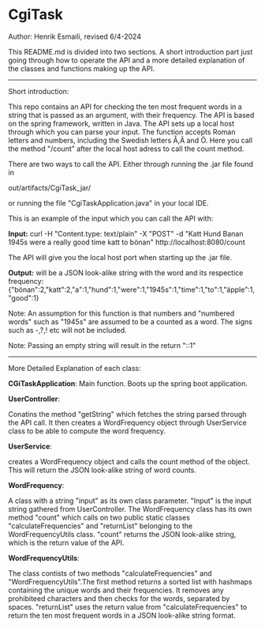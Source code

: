 # CgiTask

Author: Henrik Esmaili, revised 6/4-2024

This README.md is divided into two sections. A short introduction part just going through how to operate the API and a more detailed explanation of the classes and functions making up the API.

______________________________________
Short introduction:

This repo contains an API for checking the ten most frequent words in a string that is passed as an argument, with their frequency. The API is based on the spring framework, written in Java. The API sets up a local host through which you can parse your input. The function accepts Roman letters and numbers, including the Swedish letters Å,Ä and Ö. Here you call the method "/count" after the local host adress to call the count method.


There are two ways to call the API. Either through running the .jar file found in 

out/artifacts/CgiTask_jar/

or running the file "CgiTaskApplication.java" in your local IDE.






This is an example of the input which you can call the API with:

**Input:**
  curl -H "Content.type: text/plain" -X "POST" -d "Katt Hund Banan 1945s were a really good time katt to bönan" http://localhost:8080/count 

 The API will give you the local host port when starting up the .jar file.

 
**Output:**
will be a JSON look-alike string with the word and its respectice frequency:
 {"bönan":2,"katt":2,"a":1,"hund":1,"were":1,"1945s":1,"time":1,"to":1,"äpple":1,"good":1}


Note: An assumption for this function is that numbers and "numbered words" such as "1945s" are assumed to be a counted as a word. The signs such as -,?,! etc will not be included.

Note: Passing an empty string will result in the return "::1" 

________________________________________________________________________________


More Detailed Explanation of each class:


**CGiTaskApplication**:
Main function. Boots up the spring  boot application.


**UserController**:

Conatins the method "getString" which fetches the string parsed through the API call. It then creates a WordFrequency object through UserService class to be able to compute the word frequency.

**UserService**:

creates a WordFrequency object and calls the count method of the object. This will return the JSON look-alike string of word counts.

**WordFrequency**:

A class with a string "input" as its own class parameter. "Input" is the input string gathered from UserController. The WordFrequency class has its own method "count" which calls on two public static classes "calculateFrequencies" and "returnList" belonging to the WordFrequencyUtils class. "count" returns the JSON look-alike string, which is the return value of the API.



**WordFrequencyUtils**:

The class contists of two methods "calculateFrequencies" and "WordFrequencyUtils".The first method returns a sorted list with hashmaps containing the unique words and their frequencies. It removes any prohibiteed characters and then checks for the words, separated by spaces.  "returnList" uses the return value from "calculateFrequencies" to return the ten most frequent words in a JSON look-alike string format.  
 
